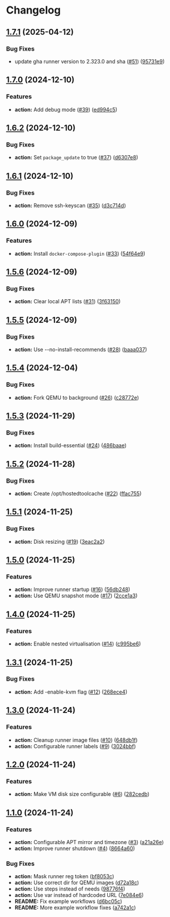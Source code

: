 # Changelog

## [1.7.1](https://github.com/MattKobayashi/tailscale-qemu-runner-action/compare/v1.7.0...v1.7.1) (2025-04-12)


### Bug Fixes

* update gha runner version to 2.323.0 and sha ([#51](https://github.com/MattKobayashi/tailscale-qemu-runner-action/issues/51)) ([95731e9](https://github.com/MattKobayashi/tailscale-qemu-runner-action/commit/95731e98b30c192741ed2a016fe74043d573d3a0))

## [1.7.0](https://github.com/MattKobayashi/tailscale-qemu-runner-action/compare/v1.6.2...v1.7.0) (2024-12-10)


### Features

* **action:** Add debug mode ([#39](https://github.com/MattKobayashi/tailscale-qemu-runner-action/issues/39)) ([ed994c5](https://github.com/MattKobayashi/tailscale-qemu-runner-action/commit/ed994c58d8c66f06e422e3f70bc13edb936accf5))

## [1.6.2](https://github.com/MattKobayashi/tailscale-qemu-runner-action/compare/v1.6.1...v1.6.2) (2024-12-10)


### Bug Fixes

* **action:** Set `package_update` to true ([#37](https://github.com/MattKobayashi/tailscale-qemu-runner-action/issues/37)) ([d6307e8](https://github.com/MattKobayashi/tailscale-qemu-runner-action/commit/d6307e891646da911559d49ea5a9d3f2078df92a))

## [1.6.1](https://github.com/MattKobayashi/tailscale-qemu-runner-action/compare/v1.6.0...v1.6.1) (2024-12-10)


### Bug Fixes

* **action:** Remove ssh-keyscan ([#35](https://github.com/MattKobayashi/tailscale-qemu-runner-action/issues/35)) ([d3c714d](https://github.com/MattKobayashi/tailscale-qemu-runner-action/commit/d3c714d90f740a22db5db6054ffa247fb1690cbc))

## [1.6.0](https://github.com/MattKobayashi/tailscale-qemu-runner-action/compare/v1.5.6...v1.6.0) (2024-12-09)


### Features

* **action:** Install `docker-compose-plugin` ([#33](https://github.com/MattKobayashi/tailscale-qemu-runner-action/issues/33)) ([54f64e9](https://github.com/MattKobayashi/tailscale-qemu-runner-action/commit/54f64e927c116003abf02fecf44f17deecf1a232))

## [1.5.6](https://github.com/MattKobayashi/tailscale-qemu-runner-action/compare/v1.5.5...v1.5.6) (2024-12-09)


### Bug Fixes

* **action:** Clear local APT lists ([#31](https://github.com/MattKobayashi/tailscale-qemu-runner-action/issues/31)) ([3f63150](https://github.com/MattKobayashi/tailscale-qemu-runner-action/commit/3f631505e8b13786cb4f73d6f1accedcd6c129f7))

## [1.5.5](https://github.com/MattKobayashi/tailscale-qemu-runner-action/compare/v1.5.4...v1.5.5) (2024-12-09)


### Bug Fixes

* **action:** Use --no-install-recommends ([#28](https://github.com/MattKobayashi/tailscale-qemu-runner-action/issues/28)) ([baaa037](https://github.com/MattKobayashi/tailscale-qemu-runner-action/commit/baaa0379c0cd82f724d7614689470bdbed443e82))

## [1.5.4](https://github.com/MattKobayashi/tailscale-qemu-runner-action/compare/v1.5.3...v1.5.4) (2024-12-04)


### Bug Fixes

* **action:** Fork QEMU to background ([#26](https://github.com/MattKobayashi/tailscale-qemu-runner-action/issues/26)) ([c28772e](https://github.com/MattKobayashi/tailscale-qemu-runner-action/commit/c28772e0cc38df4bc42f671280906fad4d03b8db))

## [1.5.3](https://github.com/MattKobayashi/tailscale-qemu-runner-action/compare/v1.5.2...v1.5.3) (2024-11-29)


### Bug Fixes

* **action:** Install build-essential ([#24](https://github.com/MattKobayashi/tailscale-qemu-runner-action/issues/24)) ([486baae](https://github.com/MattKobayashi/tailscale-qemu-runner-action/commit/486baae16410f6aec048de3e7af50064eecb58c3))

## [1.5.2](https://github.com/MattKobayashi/tailscale-qemu-runner-action/compare/v1.5.1...v1.5.2) (2024-11-28)


### Bug Fixes

* **action:** Create /opt/hostedtoolcache ([#22](https://github.com/MattKobayashi/tailscale-qemu-runner-action/issues/22)) ([ffac755](https://github.com/MattKobayashi/tailscale-qemu-runner-action/commit/ffac755351720630d177f0ef875278862abe71ba))

## [1.5.1](https://github.com/MattKobayashi/tailscale-qemu-runner-action/compare/v1.5.0...v1.5.1) (2024-11-25)


### Bug Fixes

* **action:** Disk resizing ([#19](https://github.com/MattKobayashi/tailscale-qemu-runner-action/issues/19)) ([3eac2a2](https://github.com/MattKobayashi/tailscale-qemu-runner-action/commit/3eac2a2de56a8112e2fce35170f32eecab416cf8))

## [1.5.0](https://github.com/MattKobayashi/tailscale-qemu-runner-action/compare/v1.4.0...v1.5.0) (2024-11-25)


### Features

* **action:** Improve runner startup ([#16](https://github.com/MattKobayashi/tailscale-qemu-runner-action/issues/16)) ([56db248](https://github.com/MattKobayashi/tailscale-qemu-runner-action/commit/56db248a0765df1868b7a3a3fdc0b46a4b10a8e4))
* **action:** Use QEMU snapshot mode ([#17](https://github.com/MattKobayashi/tailscale-qemu-runner-action/issues/17)) ([2cce1a3](https://github.com/MattKobayashi/tailscale-qemu-runner-action/commit/2cce1a3dc12bab6208a8795c44fc01a8bdd8ab51))

## [1.4.0](https://github.com/MattKobayashi/tailscale-qemu-runner-action/compare/v1.3.1...v1.4.0) (2024-11-25)


### Features

* **action:** Enable nested virtualisation ([#14](https://github.com/MattKobayashi/tailscale-qemu-runner-action/issues/14)) ([c995be6](https://github.com/MattKobayashi/tailscale-qemu-runner-action/commit/c995be6a6cfd30cdae490721e4b64c496218aec5))

## [1.3.1](https://github.com/MattKobayashi/tailscale-qemu-runner-action/compare/v1.3.0...v1.3.1) (2024-11-25)


### Bug Fixes

* **action:** Add -enable-kvm flag ([#12](https://github.com/MattKobayashi/tailscale-qemu-runner-action/issues/12)) ([268ece4](https://github.com/MattKobayashi/tailscale-qemu-runner-action/commit/268ece45f21850875cc802458ca1e4ca22d1a6ef))

## [1.3.0](https://github.com/MattKobayashi/tailscale-qemu-runner-action/compare/v1.2.0...v1.3.0) (2024-11-24)


### Features

* **action:** Cleanup runner image files ([#10](https://github.com/MattKobayashi/tailscale-qemu-runner-action/issues/10)) ([648db1f](https://github.com/MattKobayashi/tailscale-qemu-runner-action/commit/648db1f92974d95dc0bd66b727500aceea1a03ff))
* **action:** Configurable runner labels ([#9](https://github.com/MattKobayashi/tailscale-qemu-runner-action/issues/9)) ([3024bbf](https://github.com/MattKobayashi/tailscale-qemu-runner-action/commit/3024bbf2da06178e9c7368ed859078cdd31dcd33))

## [1.2.0](https://github.com/MattKobayashi/tailscale-qemu-runner-action/compare/v1.1.0...v1.2.0) (2024-11-24)


### Features

* **action:** Make VM disk size configurable ([#6](https://github.com/MattKobayashi/tailscale-qemu-runner-action/issues/6)) ([282cedb](https://github.com/MattKobayashi/tailscale-qemu-runner-action/commit/282cedb818fbf8a91ec38f52bd5dcbc7cf11d2dd))

## [1.1.0](https://github.com/MattKobayashi/tailscale-qemu-runner-action/compare/v1.0.0...v1.1.0) (2024-11-24)


### Features

* **action:** Configurable APT mirror and timezone ([#3](https://github.com/MattKobayashi/tailscale-qemu-runner-action/issues/3)) ([a21a26e](https://github.com/MattKobayashi/tailscale-qemu-runner-action/commit/a21a26ec627f35f98ab371be3944ff639a861bdf))
* **action:** Improve runner shutdown ([#4](https://github.com/MattKobayashi/tailscale-qemu-runner-action/issues/4)) ([8664a60](https://github.com/MattKobayashi/tailscale-qemu-runner-action/commit/8664a60b2a055f1016a089bd517a7357032d3264))


### Bug Fixes

* **action:** Mask runner reg token ([bf8053c](https://github.com/MattKobayashi/tailscale-qemu-runner-action/commit/bf8053ce3ed05fe9781c626d2cd5d65b1d796ea1))
* **action:** Use correct dir for QEMU images ([d72a18c](https://github.com/MattKobayashi/tailscale-qemu-runner-action/commit/d72a18c842bd25bb65b25c20f6c92cc3b0235dcf))
* **action:** Use steps instead of needs ([98776f4](https://github.com/MattKobayashi/tailscale-qemu-runner-action/commit/98776f41e0ea22aa3112ce45cc499ec2277d6e6b))
* **action:** Use var instead of hardcoded URL ([7e084e6](https://github.com/MattKobayashi/tailscale-qemu-runner-action/commit/7e084e6a4fdafe55fdc211b1601ca4d2d40779fd))
* **README:** Fix example workflows ([d6bc05c](https://github.com/MattKobayashi/tailscale-qemu-runner-action/commit/d6bc05c095a228b4ed3b4c2249c6e6d486e19d4f))
* **README:** More example workflow fixes ([a742a1c](https://github.com/MattKobayashi/tailscale-qemu-runner-action/commit/a742a1ced43e8dc3d4c3bd456bd5c2682c240ff6))
